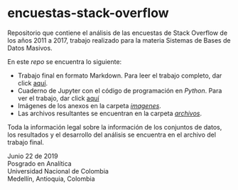 # encuestas-stack-overflow

Repositorio que contiene el análisis de las encuestas de Stack Overflow de los años 2011 a 2017, trabajo realizado para la materia Sistemas de Bases de Datos Masivos. 

En este *repo* se encuentra lo siguiente:
+ Trabajo final en formato Markdown. Para leer el trabajo completo, dar click [aquí](https://juapatral.github.io/encuestas-stack-overflow/trabajo-final-sbdm.html).
+ Cuaderno de Jupyter con el código de programación en *Python*. Para ver el trabajo, dar click [aquí](https://github.com/Juapatral/encuestas-stack-overflow/blob/master/trabajo_final_sbdm_20191.ipynb)
+ Imágenes de los anexos en la carpeta [*imagenes*](https://github.com/Juapatral/encuestas-stack-overflow/tree/master/imagenes).
+ Las archivos resultantes se encuentran en la carpeta [*archivos*](https://github.com/Juapatral/encuestas-stack-overflow/tree/master/archivos).

Toda la información legal sobre la información de los conjuntos de datos, los resultados y el desarrollo del análisis se encuentra en el archivo del trabajo final.

Junio 22 de 2019<br>
Posgrado en Analítica<br>
Universidad Nacional de Colombia<br>
Medellín, Antioquia, Colombia
